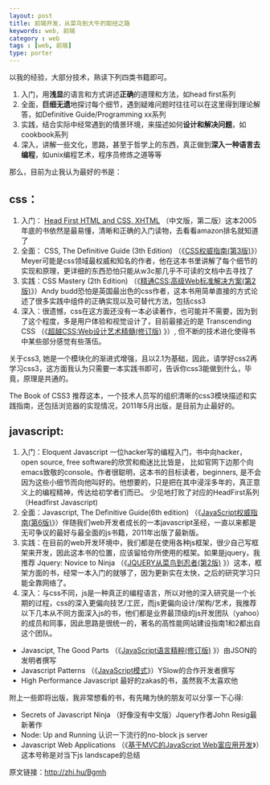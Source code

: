 ```yaml
---
layout: post
title: 前端开发，从菜鸟到大牛的取经之路
keywords: web, 前端
category : web
tags : [web, 前端]
type: porter
---
```


以我的经验，大部分技术，熟读下列四类书籍即可。 

1. 入门，用**浅显**的语言和方式讲述**正确**的道理和方法，如head first系列
2. 全面，**巨细无遗**地探讨每个细节，遇到疑难问题时往往可以在这里得到理论解答，如Definitive Guide/Programming xx系列
3. 实践，结合实际中经常遇到的情景环境，来描述如何**设计和解决问题**，如cookbook系列
4. 深入，讲解一些文化，思路，甚至于哲学上的东西，真正做到**深入一种语言去编程**，如unix编程艺术，程序员修炼之道等等

那么，目前为止我认为最好的书是： 

## css： 

1. 入门： [Head First HTML and CSS, XHTML][1] （中文版，第二版）这本2005年底的书依然是最易懂，清晰和正确的入门读物，去看看amazon排名就知道了
2. 全面： CSS, The Definitive Guide (3th Edition) （《[CSS权威指南(第3版)][2]》）Meyer可能是css领域最权威和知名的作者，他在这本书里讲解了每个细节的实现和原理，更详细的东西恐怕只能从w3c那几乎不可读的文档中去寻找了
3. 实践：CSS Mastery (2th Edition) （《[精通CSS:高级Web标准解决方案(第2版)][3]》）Andy budd恐怕是英国最出色的css作者，这本书用简单直接的方式论述了很多实践中组件的正确实现以及可替代方法，包括css3
4. 深入：很遗憾，css在这方面还没有一本必读著作，也可能并不需要，因为到了这个程度，多是用户体验和视觉设计了，目前最接近的是 Transcending CSS （《[超越CSS:Web设计艺术精髓(修订版)][4] 》）, 但不断的技术进化使得书中某些部分感觉有些落伍。

关于css3, 她是一个模块化的渐进式增强，且以2.1为基础，因此，请学好css2再学习css3，这方面我认为只需要一本实践书即可，告诉你css3能做到什么，毕竟，原理是共通的。 

The Book of CSS3 推荐这本，一个技术人员写的组织清晰的css3模块描述和实践指南，还包括浏览器的实现情况，2011年5月出版，是目前为止最好的。 

## javascript: 

1. 入门：Eloquent Javascript 一位hacker写的编程入门，书中向hacker，open source, free software的欣赏和痴迷比比皆是， 比如官网下边那个向emacs致敬的console。作者很聪明，这本书的目标读者，beginners, 是不会因为这些小细节而向他叫好的。他想要的，只是把在其中浸淫多年的，真正意义上的编程精神，传达给初学者们而已。 少见地打败了对应的HeadFirst系列（Headfirst Javascript)
2. 全面：Javascript, The Definitive Guide(6th edition) （《[JavaScript权威指南(第6版)][5]》）伴随我们web开发者成长的一本javascript圣经，一直以来都是无可争议的最好与最全面的js书籍，2011年出版了最新版。
3. 实践：在目前的web开发环境中，我们都是在使用各种js框架，很少自己写框架来开发，因此这本书的位置，应该留给你所使用的框架。如果是jquery，我推荐 Jquery: Novice to Ninja （《[JQUERY从菜鸟到忍者(第2版)][6] 》）这本，框架方面的书，经常一本入门的就够了，因为更新实在太快，之后的研究学习只能全靠网络了。
4. 深入：与css不同，js是一种真正的编程语言，所以对他的深入研究是一个长期的过程，css的深入更偏向技艺/工匠，而js更偏向设计/架构/艺术，我推荐以下几本从不同方面深入js的书，他们都是业界最顶级的js开发团队（yahoo）的成员和同事，因此思路是很统一的，著名的高性能网站建设指南1和2都出自这个团队。

* Javascipt, The Good Parts （《[JavaScript语言精粹(修订版)][7] 》）由JSON的发明者撰写
* Javascript Patterns （《[JavaScript模式][8]》）YSlow的合作开发者撰写
* High Performance Javascript 最好的zakas的书，虽然我不太喜欢他

附上一些即将出版，我非常想看的书，有先睹为快的朋友可以分享一下心得: 

* Secrets of Javascript Ninja （好像没有中文版）Jquery作者John Resig最新著作
* Node: Up and Running 认识一下流行的no-block js server
* Javascript Web Applications （《[基于MVC的JavaScript Web富应用开发][9]》）这本号称是对当下js landscape的总结

原文链接：http://zhi.hu/Bgmh


  [1]: http://www.amazon.cn/gp/product/B00FF3P8FY/ref=as_li_ss_tl?ie=UTF8&camp=536&creative=3132&creativeASIN=B00FF3P8FY&linkCode=as2&tag=cfjh-23
  [2]: http://www.amazon.cn/gp/product/B0011F5SIC/ref=as_li_ss_tl?ie=UTF8&camp=536&creative=3132&creativeASIN=B0011F5SIC&linkCode=as2&tag=cfjh-23
  [3]: http://www.amazon.cn/gp/product/B003IURKAM/ref=as_li_ss_tl?ie=UTF8&camp=536&creative=3132&creativeASIN=B003IURKAM&linkCode=as2&tag=cfjh-23
  [4]: http://www.amazon.cn/gp/product/B008O70OKC/ref=as_li_ss_tl?ie=UTF8&camp=536&creative=3132&creativeASIN=B008O70OKC&linkCode=as2&tag=cfjh-23
  [5]: http://www.amazon.cn/gp/product/B007VISQ1Y/ref=as_li_ss_tl?ie=UTF8&camp=536&creative=3132&creativeASIN=B007VISQ1Y&linkCode=as2&tag=cfjh-23
  [6]: http://www.amazon.cn/gp/product/B00EVO8PCG/ref=as_li_ss_tl?ie=UTF8&camp=536&creative=3132&creativeASIN=B00EVO8PCG&linkCode=as2&tag=cfjh-23
  [7]: http://www.amazon.cn/gp/product/B0097CON2S/ref=as_li_ss_tl?ie=UTF8&camp=536&creative=3132&creativeASIN=B0097CON2S&linkCode=as2&tag=cfjh-23
  [8]: http://www.amazon.cn/gp/product/B008QTG1HS/ref=as_li_ss_tl?ie=UTF8&camp=536&creative=3132&creativeASIN=B008QTG1HS&linkCode=as2&tag=cfjh-23
  [9]: http://www.amazon.cn/gp/product/B0082226FU/ref=as_li_ss_tl?ie=UTF8&camp=536&creative=3132&creativeASIN=B0082226FU&linkCode=as2&tag=cfjh-23
